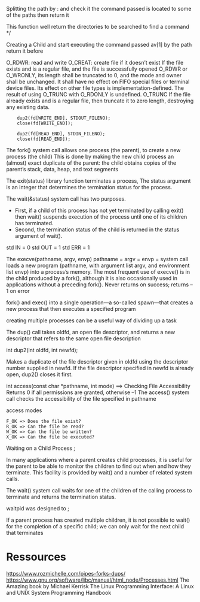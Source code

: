 Splitting the path by : and check it the command passed is located to some of the paths then return it

This function well return the directories to be searched to find a command */

Creating a Child and start executing the command passed av[1] by the path return it before


O_RDWR: read and write
O_CREAT: create file if it doesn’t exist
If the file exists and is a regular file, and the file is successfully opened O_RDWR or O_WRONLY, its length shall be truncated to 0, and the mode and owner shall be unchanged. It shall have no effect on FIFO special files or terminal device files. Its effect on other file types is implementation-defined. The result of using O_TRUNC with O_RDONLY is undefined.
O_TRUNC If the file already exists and is a regular file, then truncate it to zero length, destroying any existing data. 

        dup2(fd[WRITE_END], STDOUT_FILENO);
        close(fd[WRITE_END]);

        dup2(fd[READ_END], STDIN_FILENO);
        close(fd[READ_END]);

The fork() system call allows one process (the parent), to create a new process (the child)
This is done by making the new child process an (almost) exact duplicate of the parent: the child obtains copies of the parent’s stack, data, heap,
and text segments

The exit(status) library function terminates a process, The status argument is an integer that
determines the termination status for the process.


The wait(&status) system call has two purposes.

- First, if a child of this process has not yet terminated by calling exit()
then wait() suspends execution of the process until one of its children has terminated. 
- Second, the termination status of the child is returned in the status argument of wait().



std IN   = 0
std OUT  = 1
std ERR  = 1


The execve(pathname, argv, envp) 
pathname = 
argv = 
envp = 
system call loads a new program (pathname, with argument list argv, and environment list envp) into a process’s memory.
The most frequent use of execve() is in the child produced by a fork(), although
it is also occasionally used in applications without a preceding fork().
Never returns on success; returns –1 on error


fork() and exec() into a single operation—a so-called spawn—that creates a new process that then executes a specified program


creating multiple processes can be a useful way of dividing up a task




The dup() call takes oldfd, an open file descriptor, and returns a new descriptor that 
refers to the same open file description


int dup2(int oldfd, int newfd);

Makes a duplicate of the file descriptor given in oldfd using
the descriptor number supplied in newfd. If the file descriptor specified in newfd is
already open, dup2() closes it first.


int access(const char *pathname, int mode) ==>  Checking File Accessibility
Returns 0 if all permissions are granted, otherwise –1
The access() system call checks the accessibility of the file specified in pathname

access modes

    F_OK => Does the file exist?
    R_OK => Can the file be read?
    W_OK => Can the file be written?
    X_OK => Can the file be executed?


Waiting on a Child Process ;

In many applications where a parent creates child processes, it is useful for the
parent to be able to monitor the children to find out when and how they terminate.
This facility is provided by wait() and a number of related system calls.


The wait() system call waits for one of the children of the calling
process to terminate and returns the termination status.

waitpid was designed to ;

If a parent process has created multiple children, it is not possible to wait() for the
completion of a specific child; we can only wait for the next child that terminates

# Ressources

https://www.rozmichelle.com/pipes-forks-dups/
https://www.gnu.org/software/libc/manual/html_node/Processes.html
The Amazing book by Michael Kerrisk
The Linux Programming Interface: A Linux and UNIX System Programming Handbook
